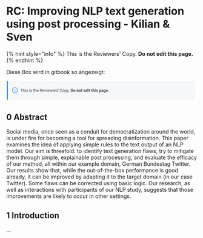 # RC: Improving NLP text generation using post processing - Kilian & Sven

{% hint style="info" %}
This is the Reviewers' Copy. **Do not edit this page.**
{% endhint %}


Diese Box wird in gitbook so angezeigt:

![](../.assets/disclaimer_box.png)



## 0 Abstract

Social media, once seen as a conduit for democratization around the world, is under fire for becoming a tool for spreading disinformation. This paper examines the idea of applying simple rules to the text output of an NLP model. Our aim is threefold: to identify text generation flaws, try to mitigate them through simple, explainable post processing, and evaluate the efficacy of our method, all within our example domain, German Bundestag Twitter. Our results show that, while the out-of-the-box performance is good already, it can be improved by adapting it to the target domain \(in our case Twitter\). Some flaws can be corrected using basic logic. Our research, as well as interactions with participants of our NLP study, suggests that those improvements are likely to occur in other settings.

## 1 Introduction

...